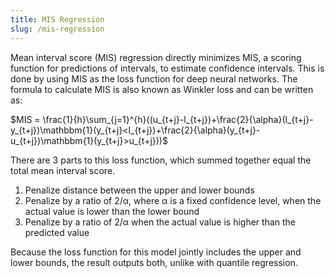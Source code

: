 ```yaml
---
title: MIS Regression
slug: /mis-regression
---
```


Mean interval score (MIS) regression directly minimizes MIS, a scoring function for predictions of intervals, to estimate confidence intervals. This is done by using MIS as the loss function for deep neural networks. The formula to calculate MIS is also known as Winkler loss and can be written as:

$MIS = \frac{1}{h}\sum_{j=1}^{h}((u_{t+j}-l_{t+j})+\frac{2}{\alpha}(l_{t+j}-y_{t+j})\mathbbm{1}(y_{t+j}<l_{t+j})+\frac{2}{\alpha}(y_{t+j}-u_{t+j})\mathbbm{1}(y_{t+j}>u_{t+j}))$

There are 3 parts to this loss function, which summed together equal the total mean interval score.
1. Penalize distance between the upper and lower bounds
2. Penalize by a ratio of 2/α, where α is a fixed confidence level, when the actual value is lower than the lower bound
3. Penalize by a ratio of 2/α when the actual value is higher than the predicted value

Because the loss function for this model jointly includes the upper and lower bounds, the result outputs both, unlike with quantile regression.